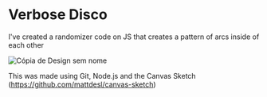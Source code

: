 # Verbose Disco
I've created a randomizer code on JS that creates a pattern of arcs inside of each other

![Cópia de Design sem nome](https://github.com/jotamath/verbose-disco/assets/131292471/c2867207-1cff-462c-acc1-27c12b10b216)


This was made using Git, Node.js and the Canvas Sketch (https://github.com/mattdesl/canvas-sketch)
